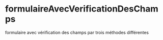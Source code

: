 # formulaireAvecVerificationDesChamps
formulaire avec vérification des champs par trois méthodes différentes
